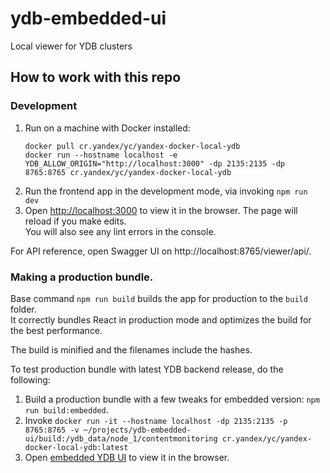 # ydb-embedded-ui

Local viewer for YDB clusters

## How to work with this repo

### Development

1) Run on a machine with Docker installed:
   ```
   docker pull cr.yandex/yc/yandex-docker-local-ydb
   docker run --hostname localhost -e YDB_ALLOW_ORIGIN="http://localhost:3000" -dp 2135:2135 -dp 8765:8765 cr.yandex/yc/yandex-docker-local-ydb
   ```
2) Run the frontend app in the development mode, via invoking `npm run dev`
3) Open [http://localhost:3000](http://localhost:3000) to view it in the browser. The page will reload if you make edits.\
   You will also see any lint errors in the console.

For API reference, open Swagger UI on http://localhost:8765/viewer/api/.

### Making a production bundle.

Base command `npm run build` builds the app for production to the `build` folder.\
It correctly bundles React in production mode and optimizes the build for the best performance.

The build is minified and the filenames include the hashes.

To test production bundle with latest YDB backend release, do the following:
1) Build a production bundle with a few tweaks for embedded version: `npm run build:embedded`.
2) Invoke `docker run -it --hostname localhost -dp 2135:2135 -p 8765:8765 -v ~/projects/ydb-embedded-ui/build:/ydb_data/node_1/contentmonitoring cr.yandex/yc/yandex-docker-local-ydb:latest`
3) Open [embedded YDB UI](http://localhost:8765/monitoring) to view it in the browser.
